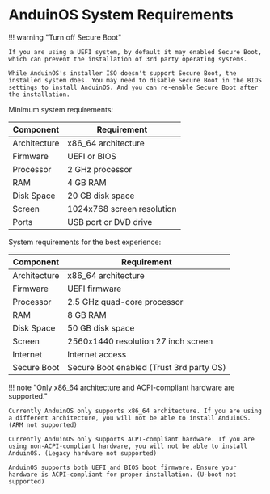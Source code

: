 # AnduinOS System Requirements

!!! warning "Turn off Secure Boot"

    If you are using a UEFI system, by default it may enabled Secure Boot, which can prevent the installation of 3rd party operating systems. 

    While AnduinOS's installer ISO doesn't support Secure Boot, the installed system does. You may need to disable Secure Boot in the BIOS settings to install AnduinOS. And you can re-enable Secure Boot after the installation.

Minimum system requirements:

| Component       | Requirement                         |
|-----------------|-------------------------------------|
| Architecture    | x86_64 architecture                 |
| Firmware        | UEFI or BIOS                        |
| Processor       | 2 GHz processor                     |
| RAM             | 4 GB RAM                            |
| Disk Space      | 20 GB disk space                    |
| Screen          | 1024x768 screen resolution          |
| Ports           | USB port or DVD drive               |

System requirements for the best experience:

| Component       | Requirement                         |
|-----------------|-------------------------------------|
| Architecture    | x86_64 architecture                 |
| Firmware        | UEFI firmware                       |
| Processor       | 2.5 GHz quad-core processor         |
| RAM             | 8 GB RAM                            |
| Disk Space      | 50 GB disk space                    |
| Screen          | 2560x1440 resolution 27 inch screen |
| Internet        | Internet access                     |
| Secure Boot     | Secure Boot enabled (Trust 3rd party OS) |

!!! note "Only x86_64 architecture and ACPI-compliant hardware are supported."

    Currently AnduinOS only supports x86_64 architecture. If you are using a different architecture, you will not be able to install AnduinOS. (ARM not supported)

    Currently AnduinOS only supports ACPI-compliant hardware. If you are using non-ACPI-compliant hardware, you will not be able to install AnduinOS. (Legacy hardware not supported)

    AnduinOS supports both UEFI and BIOS boot firmware. Ensure your hardware is ACPI-compliant for proper installation. (U-boot not supported)
